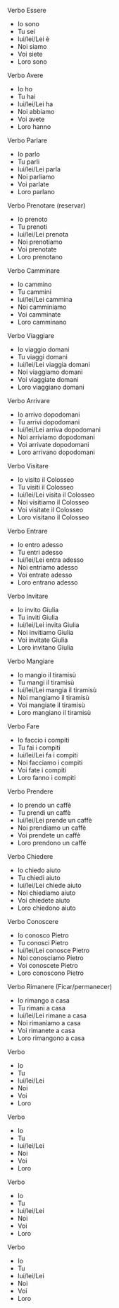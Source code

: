 Verbo Essere
  - Io sono
  - Tu sei
  - lui/lei/Lei è
  - Noi siamo
  - Voi siete
  - Loro sono

Verbo Avere
  - Io ho
  - Tu hai
  - lui/lei/Lei ha
  - Noi abbiamo
  - Voi avete
  - Loro hanno

Verbo Parlare
  - Io parlo
  - Tu parli
  - lui/lei/Lei parla
  - Noi parliamo
  - Voi parlate
  - Loro parlano

Verbo Prenotare (reservar)
  - Io prenoto
  - Tu prenoti
  - lui/lei/Lei prenota
  - Noi prenotiamo
  - Voi prenotate
  - Loro prenotano

Verbo Camminare
  - Io cammino
  - Tu cammini
  - lui/lei/Lei cammina
  - Noi camminiamo
  - Voi camminate
  - Loro camminano

Verbo Viaggiare
  - Io viaggio domani
  - Tu viaggi domani
  - lui/lei/Lei viaggia domani
  - Noi viaggiamo domani
  - Voi viaggiate domani
  - Loro viaggiano domani

Verbo Arrivare
  - Io arrivo dopodomani
  - Tu arrivi dopodomani
  - lui/lei/Lei arriva dopodomani
  - Noi arriviamo dopodomani
  - Voi arrivate dopodomani
  - Loro arrivano dopodomani

Verbo Visitare
  - Io visito il Colosseo
  - Tu visiti il Colosseo
  - lui/lei/Lei visita il Colosseo
  - Noi visitiamo il Colosseo
  - Voi visitate il Colosseo
  - Loro visitano il Colosseo

Verbo Entrare
  - Io entro adesso
  - Tu entri adesso
  - lui/lei/Lei entra adesso
  - Noi entriamo adesso
  - Voi entrate adesso
  - Loro entrano adesso

Verbo Invitare
  - Io invito Giulia
  - Tu inviti Giulia
  - lui/lei/Lei invita Giulia
  - Noi invitiamo Giulia
  - Voi invitate Giulia
  - Loro invitano Giulia

Verbo Mangiare
  - Io mangio il tiramisù
  - Tu mangi il tiramisù
  - lui/lei/Lei mangia il tiramisù
  - Noi mangiamo il tiramisù
  - Voi mangiate il tiramisù
  - Loro mangiano il tiramisù

Verbo Fare
  - Io faccio i compiti
  - Tu fai i compiti
  - lui/lei/Lei fa i compiti
  - Noi facciamo i compiti
  - Voi fate i compiti
  - Loro fanno i compiti

Verbo Prendere
  - Io prendo un caffè
  - Tu prendi un caffè
  - lui/lei/Lei prende un caffè
  - Noi prendiamo un caffè
  - Voi prendete un caffè
  - Loro prendono un caffè

Verbo Chiedere
  - Io chiedo aiuto
  - Tu chiedi aiuto
  - lui/lei/Lei chiede aiuto
  - Noi chiediamo aiuto
  - Voi chiedete aiuto
  - Loro chiedono aiuto

Verbo Conoscere
  - Io conosco Pietro
  - Tu conosci Pietro
  - lui/lei/Lei conosce Pietro
  - Noi conosciamo Pietro
  - Voi conoscete Pietro
  - Loro conoscono Pietro

Verbo Rimanere (Ficar/permanecer)
  - Io rimango a casa
  - Tu rimani a casa
  - lui/lei/Lei rimane a casa
  - Noi rimaniamo a casa
  - Voi rimanete a casa
  - Loro rimangono a casa

Verbo
  - Io
  - Tu
  - lui/lei/Lei
  - Noi
  - Voi
  - Loro

Verbo
  - Io
  - Tu
  - lui/lei/Lei
  - Noi
  - Voi
  - Loro

Verbo
  - Io
  - Tu
  - lui/lei/Lei
  - Noi
  - Voi
  - Loro

Verbo
  - Io
  - Tu
  - lui/lei/Lei
  - Noi
  - Voi
  - Loro